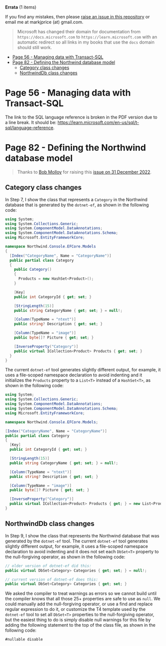 **Errata** (1 items)

If you find any mistakes, then please [raise an issue in this repository](https://github.com/markjprice/apps-services-net7/issues) or email me at markjprice (at) gmail.com.

> Microsoft has changed their domain for documentation from `https://docs.microsoft.com` to `https://learn.microsoft.com` with an automatic redirect so all links in my books that use the `docs` domain should still work.

- [Page 56 - Managing data with Transact-SQL](#page-56---managing-data-with-transact-sql)
- [Page 82 - Defining the Northwind database model](#page-82---defining-the-northwind-database-model)
  - [Category class changes](#category-class-changes)
  - [NorthwindDb class changes](#northwinddb-class-changes)

# Page 56 - Managing data with Transact-SQL

The link to the SQL language reference is broken in the PDF version due to a line break. It should be: 
https://learn.microsoft.com/en-us/sql/t-sql/language-reference.

# Page 82 - Defining the Northwind database model

> Thanks to [Bob Molloy](https://github.com/BobMolloy) for raising this [issue on 31 December 2022](https://github.com/markjprice/apps-services-net7/issues/5).

## Category class changes

In Step 7, I show the class that represents a `Category` in the Northwind database that is generated by the `dotnet-ef`, as shown in the following code:
```cs
using System;
using System.Collections.Generic;
using System.ComponentModel.DataAnnotations;
using System.ComponentModel.DataAnnotations.Schema;
using Microsoft.EntityFrameworkCore;

namespace Northwind.Console.EFCore.Models
{
  [Index("CategoryName", Name = "CategoryName")]
  public partial class Category
  {
    public Category()
    {
      Products = new HashSet<Product>();
    }

    [Key]
    public int CategoryId { get; set; }

    [StringLength(15)]
    public string CategoryName { get; set; } = null!;

    [Column(TypeName = "ntext")]
    public string? Description { get; set; }

    [Column(TypeName = "image")]
    public byte[]? Picture { get; set; }

    [InverseProperty("Category")]
    public virtual ICollection<Product> Products { get; set; }
  }
}
```
The current `dotnet-ef` tool generates slightly different output, for example, it uses a file-scoped namespace declaration to avoid indenting and it initializes the `Products` property to a `List<T>` instead of a `HashSet<T>`, as shown in the following code:
```cs
using System;
using System.Collections.Generic;
using System.ComponentModel.DataAnnotations;
using System.ComponentModel.DataAnnotations.Schema;
using Microsoft.EntityFrameworkCore;

namespace Northwind.Console.EFCore.Models;

[Index("CategoryName", Name = "CategoryName")]
public partial class Category
{
  [Key]
  public int CategoryId { get; set; }

  [StringLength(15)]
  public string CategoryName { get; set; } = null!;

  [Column(TypeName = "ntext")]
  public string? Description { get; set; }

  [Column(TypeName = "image")]
  public byte[]? Picture { get; set; }

  [InverseProperty("Category")]
  public virtual ICollection<Product> Products { get; } = new List<Product>();
}
```

## NorthwindDb class changes

In Step 9, I show the class that represents the Northwind database that was generated by the `dotnet-ef` tool. The current `dotnet-ef` tool generates slightly different output, for example, it uses a file-scoped namespace declaration to avoid indenting and it does not set each `DbSet<T>` property to the null-forgiving operator, as shown in the following code:
```cs
// older version of dotnet-ef did this:
public virtual DbSet<Category> Categories { get; set; } = null!;

// current version of dotnet-ef does this:
public virtual DbSet<Category> Categories { get; set; }
```

We asked the compiler to treat warnings as errors so we cannot build until the compiler knows that all those 25+ properties are safe to use as `null`. We could manually add the null-forgiving operator, or use a find and replace regular expression to do it, or customize the T4 template used by the `dotnet-ef` tool to set all `DbSet<T>` properties to the null-forgiving operator, but the easiest thing to do is simply disable null warnings for this file by adding the following statement to the top of the class file, as shown in the following code:
```cs
#nullable disable
```
